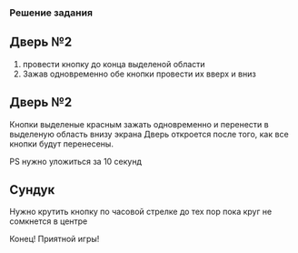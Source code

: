 ### Решение задания

## Дверь №2
1. провести кнопку до конца выделеной области
2. Зажав одновременно обе кнопки провести их вверх и вниз 

## Дверь №2
Кнопки выделеные красным зажать одновременно и перенести в выделеную область внизу экрана
Дверь откроется после того, как все кнопки будут перенесены.

PS нужно уложиться за 10 секунд

## Сундук 
Нужно крутить кнопку по часовой стрелке до тех пор пока круг не сомкнется в центре

Конец! Приятной игры!
